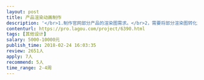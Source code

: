 ```yaml
---                
layout: post       
title: 产品渲染动画制作           
description: '</br>1.制作官网部分产品的渲染图需求。</br>2，需要将部分渲染图转化为视频输出。</br>3，配合开发完成最后实现效果。</br>'     
contenturl: https://pro.lagou.com/project/6390.html      
tags: [其他设计]            
salary: 5000-10000元          
publish_time: 2018-02-24 16:03:35         
review: 2651人                   
apply: 7人                   
recommend: 5人                   
time_range: 2-4周              
---                 
```


